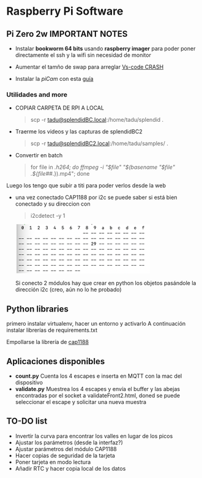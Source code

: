 # Raspberry Pi Software

## Pi Zero 2w IMPORTANT NOTES

* Instalar **bookworm 64 bits** usando **raspberry imager** para poder poner directamente el ssh y la wifi sin necesidad de monitor
  
* Aumentar el tamño de swap para arreglar [Vs-code CRASH](https://pimylifeup.com/raspberry-pi-swap-file/)
  
* Instalar la *piCam* con esta [guía](https://forums.raspberrypi.com/viewtopic.php?t=361758)
  
### Utilidades and more

* COPIAR CARPETA DE RPI A LOCAL

    > scp -r tadu@splendidBC.local:/home/tadu/splendid . 

* Traerme los videos y las capturas de splendidBC2
  
    > scp -r tadu@splendidBC2.local:/home/tadu/samples/ .

* Convertir en batch
    > for file in *.h264; do ffmpeg -i "$file" "$(basename "$file" .${file##*.}).mp4"; done

Luego los tengo que subir a titi para poder verlos desde la web 

* una vez conectado CAP1188 por i2c se puede saber si está bien conectado y su direccion con

    > i2cdetect -y 1

    ![alt text](image.png)

    Si conecto 2 módulos hay que crear en python los objetos pasándole la dirección i2c (creo, aún no lo he probado)
 
## Python libraries

primero instalar virtualenv, hacer un entorno y activarlo
A continuación instalar librerías de requirements.txt

Empollarse la librería de [cap1188](https://docs.circuitpython.org/projects/cap1188/en/latest/)

## Aplicaciones disponibles

* **count.py** Cuenta los 4 escapes e inserta en MQTT con la mac del dispositivo
* **validate.py** Muestrea los 4 escapes y envía el buffer y las abejas encontradas por el socket a validateFront2.html, doned se puede seleccionar el escape y solicitar una nueva muestra

## TO-DO list

* Invertir la curva para encontrar los valles en lugar de los picos
* Ajustar los parámetros (desde la interfaz?)
* Ajustar parámetros del módulo CAP1188
* Hacer copias de seguridad de la tarjeta
* Poner tarjeta en modo lectura
* Añadir RTC y hacer copia local de los datos